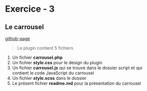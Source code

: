 # Exercice - 3 
## Le carrousel

[github-page](https://github.com/tissou2212/31w-carrousel.git)
> Le plugin contient 5 fichiers
1. Un fichier **carrousel.php**
2. Un fichier **style.css** pour le design du plugin
3. Un fichier **carrousel.js** qui se trouve dans le dossier script et qui contient le code JavaScript du carrousel
4. Un fichier **style.scss** dans le dossier
5. Le présent fichier **readme.md** pour la présentation du carrousel

